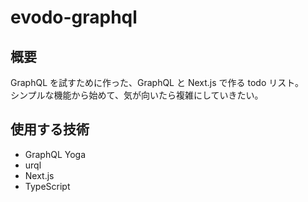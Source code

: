 # evodo-graphql

## 概要

GraphQL を試すために作った、GraphQL と Next.js で作る todo リスト。  
シンプルな機能から始めて、気が向いたら複雑にしていきたい。

## 使用する技術

- GraphQL Yoga
- urql
- Next.js
- TypeScript
